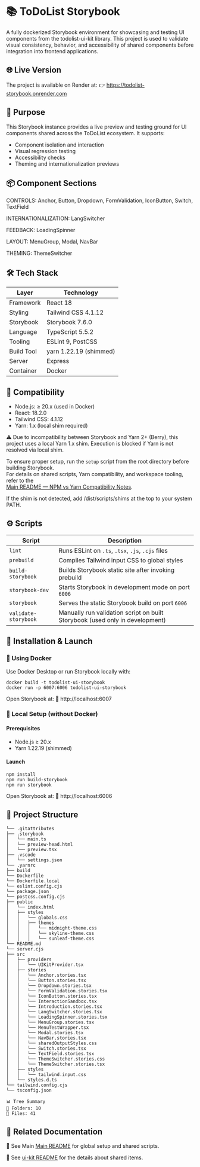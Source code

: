 # 📚 ToDoList Storybook

A fully dockerized Storybook environment for showcasing and testing UI components from the todolist-ui-kit library. This project is used to validate visual consistency, behavior, and accessibility of shared components before integration into frontend applications.

## 🌐 Live Version

The project is available on Render at: 👉 https://todolist-storybook.onrender.com

## 🧪 Purpose

This Storybook instance provides a live preview and testing ground for UI components shared across the ToDoList ecosystem. It supports:

- Component isolation and interaction
- Visual regression testing
- Accessibility checks
- Theming and internationalization previews

## 📦 Component Sections

CONTROLS: Anchor, Button, Dropdown, FormValidation, IconButton, Switch, TextField

INTERNATIONALIZATION: LangSwitcher

FEEDBACK: LoadingSpinner

LAYOUT: MenuGroup, Modal, NavBar

THEMING: ThemeSwitcher

## 🛠 Tech Stack

| Layer      | Technology             |
| ---------- | ---------------------- |
| Framework  | React 18               |
| Styling    | Tailwind CSS 4.1.12    |
| Storybook  | Storybook 7.6.0        |
| Language   | TypeScript 5.5.2       |
| Tooling    | ESLint 9, PostCSS      |
| Build Tool | yarn 1.22.19 (shimmed) |
| Server     | Express                |
| Container  | Docker                 |

## 🧪 Compatibility

- Node.js: ≥ 20.x (used in Docker)
- React: 18.2.0
- Tailwind CSS: 4.1.12
- Yarn: 1.x (local shim required)

⚠️ Due to incompatibility between Storybook and Yarn 2+ (Berry), this project uses a local Yarn 1.x shim. Execution is blocked if Yarn is not resolved via local shim.

To ensure proper setup, run the `setup` script from the root directory before building Storybook.  
For details on shared scripts, Yarn compatibility, and workspace tooling, refer to the  
[Main README — NPM vs Yarn Compatibility Notes](../README.md#npm-vs-yarn).

If the shim is not detected, add <root>/dist/scripts/shims at the top to your system PATH.

## ⚙️ Scripts

| Script               | Description                                                                  |
| -------------------- | ---------------------------------------------------------------------------- |
| `lint`               | Runs ESLint on `.ts`, `.tsx`, `.js`, `.cjs` files                            |
| `prebuild`           | Compiles Tailwind input CSS to global styles                                 |
| `build-storybook`    | Builds Storybook static site after invoking prebuild                         |
| `storybook-dev`      | Starts Storybook in development mode on port `6006`                          |
| `storybook`          | Serves the static Storybook build on port `6006`                             |
| `validate-storybook` | Manually run validation script on built Storybook (used only in development) |

<a name="installation-and-launch"></a>

## 🚀 Installation & Launch

### 🐳 Using Docker

Use Docker Desktop or run Storybook locally with:

```
docker build -t todolist-ui-storybook
docker run -p 6007:6006 todolist-ui-storybook
```

Open Storybook at: 📍 http://localhost:6007

### 🧪 Local Setup (without Docker)

#### Prerequisites

- Node.js ≥ 20.x
- Yarn 1.22.19 (shimmed)

#### Launch

```
npm install
npm run build-storybook
npm run storybook
```

Open Storybook at: 📍 http://localhost:6006

## 📁 Project Structure

```
└── .gitattributes
├── .storybook
│   └── main.ts
│   └── preview-head.html
│   └── preview.tsx
├── .vscode
│   └── settings.json
└── .yarnrc
├── build
└── Dockerfile
└── Dockerfile.local
└── eslint.config.cjs
└── package.json
└── postcss.config.cjs
├── public
│   └── index.html
│   ├── styles
│   │   └── globals.css
│   │   ├── themes
│   │   │   └── midnight-theme.css
│   │   │   └── skyline-theme.css
│   │   │   └── sunleaf-theme.css
└── README.md
└── server.cjs
├── src
│   ├── providers
│   │   └── UIKitProvider.tsx
│   ├── stories
│   │   └── Anchor.stories.tsx
│   │   └── Button.stories.tsx
│   │   └── Dropdown.stories.tsx
│   │   └── FormValidation.stories.tsx
│   │   └── IconButton.stories.tsx
│   │   └── InteractionSandbox.tsx
│   │   └── Introduction.stories.tsx
│   │   └── LangSwitcher.stories.tsx
│   │   └── LoadingSpinner.stories.tsx
│   │   └── MenuGroup.stories.tsx
│   │   └── MenuTestWrapper.tsx
│   │   └── Modal.stories.tsx
│   │   └── NavBar.stories.tsx
│   │   └── sharedOutputStyles.css
│   │   └── Switch.stories.tsx
│   │   └── TextField.stories.tsx
│   │   └── ThemeSwitcher.stories.css
│   │   └── ThemeSwitcher.stories.tsx
│   ├── styles
│   │   └── tailwind.input.css
│   └── styles.d.ts
└── tailwind.config.cjs
└── tsconfig.json

📊 Tree Summary
📁 Folders: 10
📄 Files: 41
```

## 🔗 Related Documentation

📖 See Main [Main README](../README.md) for global setup and shared scripts.

📖 See [ui-kit README](../todolist-ui-kit/README.md) for the details about shared items.
